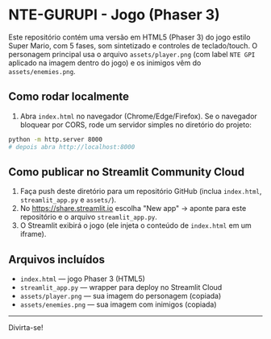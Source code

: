 # NTE-GURUPI - Jogo (Phaser 3)

Este repositório contém uma versão em HTML5 (Phaser 3) do jogo estilo Super Mario, com 5 fases, som sintetizado e controles de teclado/touch. O personagem principal usa o arquivo `assets/player.png` (com label `NTE GPI` aplicado na imagem dentro do jogo) e os inimigos vêm do `assets/enemies.png`.

## Como rodar localmente

1. Abra `index.html` no navegador (Chrome/Edge/Firefox). Se o navegador bloquear por CORS, rode um servidor simples no diretório do projeto:
```bash
python -m http.server 8000
# depois abra http://localhost:8000
```

## Como publicar no Streamlit Community Cloud

1. Faça push deste diretório para um repositório GitHub (inclua `index.html`, `streamlit_app.py` e `assets/`).
2. No https://share.streamlit.io escolha "New app" -> aponte para este repositório e o arquivo `streamlit_app.py`.
3. O Streamlit exibirá o jogo (ele injeta o conteúdo de `index.html` em um iframe).

## Arquivos incluídos
- `index.html` — jogo Phaser 3 (HTML5)
- `streamlit_app.py` — wrapper para deploy no Streamlit Cloud
- `assets/player.png` — sua imagem do personagem (copiada)
- `assets/enemies.png` — sua imagem com inimigos (copiada)

---
Divirta-se!
